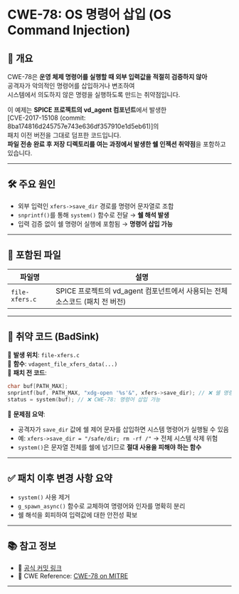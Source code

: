 # CWE-78: OS 명령어 삽입 (OS Command Injection)

## 📌 개요  
CWE-78은 **운영 체제 명령어를 실행할 때 외부 입력값을 적절히 검증하지 않아**  
공격자가 악의적인 명령어를 삽입하거나 변조하여  
시스템에서 의도하지 않은 명령을 실행하도록 만드는 취약점입니다.

이 예제는 **SPICE 프로젝트의 vd_agent 컴포넌트**에서 발생한  
[CVE-2017-15108 (commit: 8ba174816d245757e743e636df357910e1d5eb61)]의  
패치 이전 버전을 그대로 덤프한 코드입니다.  
**파일 전송 완료 후 저장 디렉토리를 여는 과정에서 발생한 쉘 인젝션 취약점**을 포함하고 있습니다.

---

## 🛠 주요 원인  

- 외부 입력인 `xfers->save_dir` 경로를 명령어 문자열로 조합  
- `snprintf()`를 통해 `system()` 함수로 전달 → **쉘 해석 발생**
- 입력 검증 없이 쉘 명령어 실행에 포함됨 → **명령어 삽입 가능**

---

## 📂 포함된 파일  

| 파일명 | 설명 |
|--------|------|
| `file-xfers.c` | SPICE 프로젝트의 vd_agent 컴포넌트에서 사용되는 전체 소스코드 (패치 전 버전) |

---

## 🚨 취약 코드 (BadSink)  

📌 **발생 위치**: `file-xfers.c`  
📌 **함수**: `vdagent_file_xfers_data(...)`  
📌 **패치 전 코드**:
```c
char buf[PATH_MAX];
snprintf(buf, PATH_MAX, "xdg-open '%s'&", xfers->save_dir); // ❌ 쉘 명령어 조합
status = system(buf); // ❌ CWE-78: 명령어 삽입 가능
```

📌 **문제점 요약**:
- 공격자가 `save_dir` 값에 쉘 제어 문자를 삽입하면 시스템 명령어가 실행될 수 있음  
- 예: `xfers->save_dir = "/safe/dir; rm -rf /"` → 전체 시스템 삭제 위험  
- `system()`은 문자열 전체를 쉘에 넘기므로 **절대 사용을 피해야 하는 함수**  

---

## ✅ 패치 이후 변경 사항 요약

- `system()` 사용 제거
- `g_spawn_async()` 함수로 교체하여 명령어와 인자를 명확히 분리
- 쉘 해석을 회피하여 입력값에 대한 안전성 확보

---

## 📚 참고 정보

- 🔗 [공식 커밋 링크](https://cgit.freedesktop.org/spice/linux/vd_agent/commit/?id=8ba174816d245757e743e636df357910e1d5eb61)
- 📖 CWE Reference: [CWE-78 on MITRE](https://cwe.mitre.org/data/definitions/78.html)

---